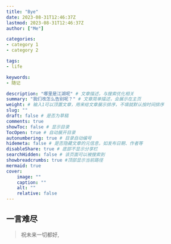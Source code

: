```yaml
---
title: "Bye"
date: 2023-08-31T12:46:37Z
lastmod: 2023-08-31T12:46:37Z
author: ["Me"]

categories:
- category 1
- category 2

tags:
- life

keywords:
- 随记

description: "哪里是江湖呢" # 文章描述，与搜索优化相关
summary: "我们改怎么告别呢？" # 文章简单描述，会展示在主页
weight: # 输入1可以顶置文章，用来给文章展示排序，不填就默认按时间排序
slug: ""
draft: false # 是否为草稿
comments: true
showToc: false # 显示目录
TocOpen: true # 自动展开目录
autonumbering: true # 目录自动编号
hidemeta: false # 是否隐藏文章的元信息，如发布日期、作者等
disableShare: true # 底部不显示分享栏
searchHidden: false # 该页面可以被搜索到
showbreadcrumbs: true #顶部显示当前路径
mermaid: true
cover:
    image: ""
    caption: ""
    alt: ""
    relative: false
---
```


## 一言难尽
> 祝未来一切都好,

<!-- more --> 
